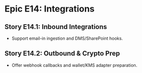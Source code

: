 # Epic E14: Integrations

## Story E14.1: Inbound Integrations

- Support email-in ingestion and DMS/SharePoint hooks.

## Story E14.2: Outbound & Crypto Prep

- Offer webhook callbacks and wallet/KMS adapter preparation.
